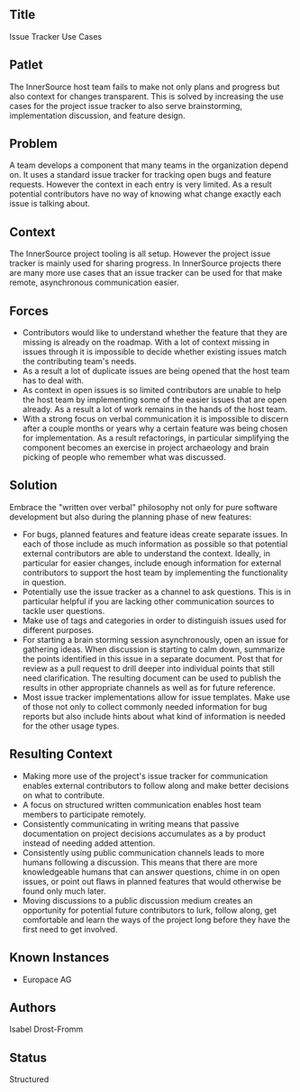 ## Title

Issue Tracker Use Cases

## Patlet

The InnerSource host team fails to make not only plans and progress but also context for changes transparent. This is solved by increasing the use cases for the project issue tracker to also serve brainstorming, implementation discussion, and feature design.

## Problem

A team develops a component that many teams in the organization depend on. It
uses a standard issue tracker for tracking open bugs and feature requests.
However the context in each entry is very limited. As a result potential
contributors have no way of knowing what change exactly each issue is talking
about.

## Context

The InnerSource project tooling is all setup. However the project issue tracker
is mainly used for sharing progress. In InnerSource projects there are many more
use cases that an issue tracker can be used for that make remote, asynchronous
communication easier.

## Forces

- Contributors would like to understand whether the feature that they are missing is already on the roadmap. With a lot of context missing in issues through it is impossible to decide whether existing issues match the contributing team's needs.
- As a result a lot of duplicate issues are being opened that the host team has to deal with.
- As context in open issues is so limited contributors are unable to help the host team by implementing some of the easier issues that are open already. As a result a lot of work remains in the hands of the host team.
- With a strong focus on verbal communication it is impossible to discern after a couple months or years why a certain feature was being chosen for implementation. As a result refactorings, in particular simplifying the component becomes an exercise in project archaeology and brain picking of people who remember what was discussed.

## Solution

Embrace the "written over verbal" philosophy not only for pure software
development but also during the planning phase of new features:

- For bugs, planned features and feature ideas create separate issues. In each of those include as much information as possible so that potential external contributors are able to understand the context. Ideally, in particular for easier changes, include enough information for external contributors to support the host team by implementing the functionality in question.
- Potentially use the issue tracker as a channel to ask questions. This is in particular helpful if you are lacking other communication sources to tackle user questions.
- Make use of tags and categories in order to distinguish issues used for different purposes.
- For starting a brain storming session asynchronously, open an issue for gathering ideas. When discussion is starting to calm down, summarize the points identified in this issue in a separate document. Post that for review as a pull request to drill deeper into individual points that still need clarification. The resulting document can be used to publish the results in other appropriate channels as well as for future reference.
- Most issue tracker implementations allow for issue templates. Make use of those not only to collect commonly needed information for bug reports but also include hints about what kind of information is needed for the other usage types.

## Resulting Context

- Making more use of the project's issue tracker for communication enables external contributors to follow along and make better decisions on what to contribute.
- A focus on structured written communication enables host team members to participate remotely.
- Consistently communicating in writing means that passive documentation on project decisions accumulates as a by product instead of needing added attention.
- Consistently using public communication channels leads to more humans following a discussion. This means that there are more knowledgeable humans that can answer questions, chime in on open issues, or point out flaws in planned features that would otherwise be found only much later.
- Moving discussions to a public discussion medium creates an opportunity for potential future contributors to lurk, follow along, get comfortable and learn the ways of the project long before they have the first need to get involved.

## Known Instances

* Europace AG

## Authors

Isabel Drost-Fromm

## Status

Structured
